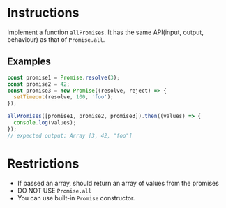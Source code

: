 # Instructions

Implement a function `allPromises`. It has the same API(input, output, behaviour) as that of `Promise.all`.

## Examples

```js
const promise1 = Promise.resolve(3);
const promise2 = 42;
const promise3 = new Promise((resolve, reject) => {
  setTimeout(resolve, 100, 'foo');
});

allPromises([promise1, promise2, promise3]).then((values) => {
  console.log(values);
});
// expected output: Array [3, 42, "foo"]
```

# Restrictions

- If passed an array, should return an array of values from the promises
- DO NOT USE `Promise.all`
- You can use built-in `Promise` constructor.
